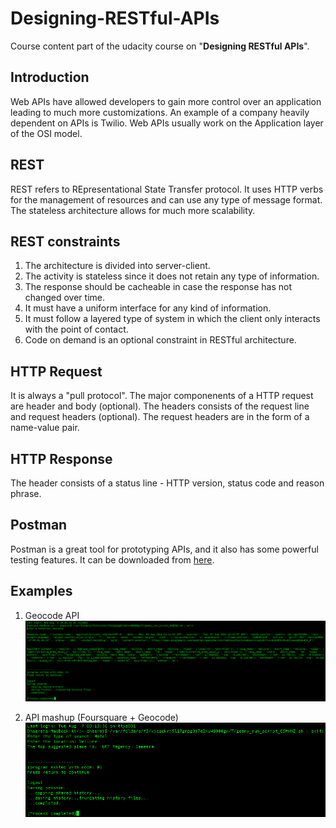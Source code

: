 # Designing-RESTful-APIs
Course content part of the udacity course on "**Designing RESTful APIs**".

## Introduction
Web APIs have allowed developers to gain more control over an application leading to much more customizations. An example of a company heavily dependent on APIs is Twilio. Web APIs usually work on the Application layer of the OSI model.

## REST
REST refers to REpresentational State Transfer protocol. It uses HTTP verbs for the management of resources and can use any type of message format. The stateless architecture allows for much more scalability.

## REST constraints
1. The architecture is divided into server-client.
2. The activity is stateless since it does not retain any type of information.
3. The response should be cacheable in case the response has not changed over time.
4. It must have a uniform interface for any kind of information.
5. It must follow a layered type of system in which the client only interacts with the point of contact.
6. Code on demand is an optional constraint in RESTful architecture.

## HTTP Request
It is always a "pull protocol". The major componenents of a HTTP request are header and body (optional). The headers consists of the request line and request headers (optional). The request headers are in the form of a name-value pair.

## HTTP Response
The header consists of a status line - HTTP version, status code and reason phrase. 

## Postman
Postman is a great tool for prototyping APIs, and it also has some powerful testing features. It can be downloaded from [here](https://www.getpostman.com/).

## Examples
1. Geocode API
![Geocode Example](images/geocode_example.png)

2. API mashup (Foursquare + Geocode)
![Geocode Example](images/api_mashup_example.png)
